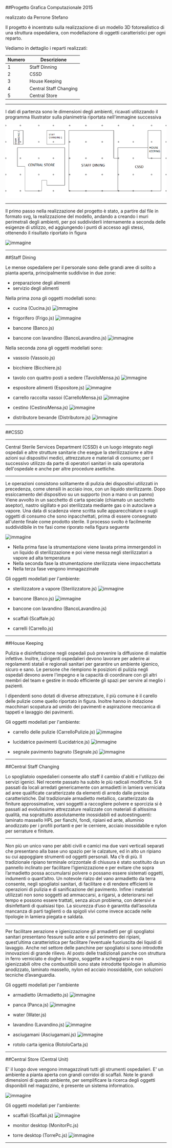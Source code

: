 ##Progetto Grafica Computazionale 2015 

realizzato da Perrone Stefano

Il progetto è incentrato sulla realizzazione di un modello 3D fotorealistico di una struttura ospedaliera, con modellazione di oggetti caratteristici per ogni reparto. 

Vediamo in dettaglio i reparti realizzati: 

| __Numero__ | __Descrizione__ |
| ------ | ------ |
|   1   | Staff Dinning |
|   2   | CSSD |
|   3   | House Keeping |
|   4   | Central Staff Changing |
|   5   | Central Store |

-----------------------------------------------------------

I dati di partenza sono le dimensioni degli ambienti, ricavati utilizzando il programma Illustrator sulla planimetria riportata nell'immagine successiva

![immagine](https://github.com/Stepex90/cg2015-final-project/blob/master/docs/plan1.png?raw=true)

--------------------------------------------------------------------

Il primo passo nella realizzazione del progetto è stato, a partire dal file in formato svg, la realizzazione del modello, andando a creando i muri perimetrali degli ambienti, per poi suddividerli internamente a seconda delle esigenze di utilizzo, ed aggiungendo i punti di accesso agli stessi, ottenendo il risultato riportato in figura

![immagine](https://scontent-mxp1-1.xx.fbcdn.net/hphotos-xft1/v/t1.0-9/11742854_10207139322669514_7953518278933777924_n.jpg?oh=d0fb8b8b8dffb484bb3f3c1291b340a3&oe=5613FBEC)

---------------------------------------------------------------


##Staff Dining

Le mense ospedaliere per il personale sono delle grandi aree di solito a pianta aperta, principalmente suddivise in due zone: 

- preparazione degli alimenti
- servizio degli alimenti

Nella prima zona gli oggetti modellati sono:

- cucina (Cucina.js)
![immagine](http://www.domstore.it/media/catalog/product/cache/1/image/9df78eab33525d08d6e5fb8d27136e95/l/o/lofra-cucina-gas-plg96gvt-c.jpg)

- frigorifero (Frigo.js)
![immagine](http://www.gruppoincasso.it/prodotti/050920121209195373_pic.jpg)

- bancone (Banco.js)

- bancone con lavandino (BancoLavandino.js)
![immagine](http://www.macchineprofessionali.it/images/stories/virtuemart/product/studio12/lavarm2pssx.jpg)

Nella seconda zona gli oggetti modellati sono:

- vassoio (Vassoio.js)
- bicchiere (Bicchiere.js)

- tavolo con quattro posti a sedere (TavoloMensa.js)
![immagine](http://www.supino.it/images/prodotti/ufficio/accessori-ufficio/tavoli-pieghevoli/tavoli-mensa-ufficio-06.jpg)

- espositore alimenti (Espositore.js)
![immagine](http://www.herrmann-grosskuechen.de/root/img/pool/hhlkr_referenzen/UKE_Mensa/1_Salatausgabe_gross.jpg)

- carrello raccolta vassoi (CarrelloMensa.js)
![immagine](http://img4.annuncicdn.it/40/fc/40fc872d644c6161dc91bfe3ded96215_orig.jpg)

- cestino (CestinoMensa.js)
![immagine](http://www.tuttoscaffali.it/eshop/components/com_virtuemart/shop_image/product/svuota-vassoi_701.jpg)

- distributore bevande (Distributore.js)
![immagine](http://acqualys.foreach.it/erogatori/wp-content/uploads/2015/04/acqualys-c1.jpg)




------------------

##CSSD

------------------

 Central Sterile Services Department (CSSD) è un luogo integrato negli ospedali e altre strutture sanitarie che esegue la sterilizzazione e altre azioni sui dispositivi medici, attrezzature e materiali di consumo; per il successivo utilizzo da parte di operatori sanitari in sala operatoria dell'ospedale e anche per altre procedure asettiche.

------------------

 Le operazioni consistono solitamente di pulizia dei dispositivi utilizzati in precedenza, come utensili in acciaio inox, con un liquido sterilizzante. Dopo essiccamento del dispositivo su un supporto (non a mano o un panno) Viene avvolto in un sacchetto di carta speciale (chiamato un sacchetto aseptor), nastro sigillato e poi sterilizzata mediante gas o in autoclave a vapore. Una data di scadenza viene scritta sulle apparecchiature o sugli oggetti di consumo che sono inpacchettati, prima di essere consegnato all'utente finale come prodotto sterile. Il processo svolto è facilmente suddividibile in tre fasi come riporato nella figura seguente

![immagine](https://scontent-mxp1-1.xx.fbcdn.net/hphotos-xtp1/v/t1.0-9/11141212_10207139322749516_3412986643814775532_n.jpg?oh=903e80cc43154fbe25d64dbd44d20889&oe=56514A8F)

- Nella prima fase la strumentazione viene lavata prima immergendoli in un liquido di sterilizzazione e poi viene messa negli sterilizzatori a vapore ad alta temperatura
- Nella seconda fase la strumentazione sterilizzata viene impacchettata 
- Nella terza fase vengono immagazzinate

Gli oggetti modellati per l'ambiente:
- sterilizzatore a vapore (Sterilizzatore.js)
![immagine](http://www.gilbert-ash.com/databaseImages/prd_1165996__critical_care_washers.jpg)

- bancone (Banco.js)
![immagine](http://fotostore.aruba.it/fotoalbum_automaticlavello_it/Data/0ca827c72b/d0f1d20b7d0.JPG)

- bancone con lavandino (BancoLavandino.js)
- scaffali (Scaffale.js)
- carrelli (Carrello.js)



-------------------------------------


##House Keeping

Pulizia e disinfettazione negli ospedali può prevenire la diffusione di malattie infettive. Inoltre, i dirigenti ospedalieri devono lavorare per aderire ai regolamenti statali e regionali sanitari per garantire un ambiente igienico, sicuro e sano. Le persone che riempiono le posizioni di pulizia negli ospedali devono avere l'impegno e la capacità di coordinare con gli altri membri del team e gestire in modo efficiente gli spazi per servire al meglio i pazienti.

I dipendenti sono dotati di diverse attrezzature, il più comune è il carello delle pulizie come quello riportato in figura. Inoltre hanno in dotazione macchinari scopatura ad umido dei pavimenti e aspirazione meccanica di tappeti e lavaggio dei pavimenti. 

Gli oggetti modellati per l'ambiente:
- carrello delle pulizie (CarrelloPulizie.js)
![immagine](http://www.acquistiverdi.it/sites/default/files/imagecache/Original_confirma/images/prodotti/carrello_multiuso_alpha_filmop_0.jpg)

- lucidatrice pavimenti (Lucidatrice.js)
![immagine](http://i00.i.aliimg.com/photo/v0/60169008106_1/Hospital_Floor_Cleaning_Machine_Cart_Battery_Type.jpg)

- segnale pavimento bagnato (Segnale.js)
![immagine](http://ecx.images-amazon.com/images/I/31eb8t7s%2BzL.jpg)



------------------------------------

##Central Staff Changing

Lo spogliatoio ospedalieri consente allo staff il cambio d'abiti e l'utilizzo dei servizi igenici. Nel recente passato ha subito le più radicali modifiche. 
Si è passati da locali arredati genericamente con armadietti in lamiera verniciata ad aree qualificate caratterizzate da elementi di arredo dalle precise caratteristiche. Dal tradizionale armadietto metallico, caratterizzato da finiture approssimative, vani soggetti a raccogliere polvere e sporcizia si è passati ad evolutissime attrezzature realizzate con materiali di altissima qualità, ma soprattutto assolutamente inossidabili ed autoestinguenti: laminato massello HPL per fianchi, fondi, ripiani ed ante, alluminio anodizzato per i profili portanti e per le cerniere, acciaio inossidabile e nylon per serrature e finiture.


------------------

Non più un unico vano per abiti civili e camici ma due vani verticali separati che presentano alla base uno spazio per le calzature, ed in alto un ripiano su cui appoggiare strumenti od oggetti personali.
Ma c’è di più. Il tradizionale ripiano terminale orizzontale di chiusura è stato sostituito da un pannello inclinato per facilitare l’igienizzazione e per evitare che sopra l’armadietto possa accumularsi polvere o possano essere sistemati oggetti, indumenti o quant’altro.
Un notevole rialzo del vano armadietto da terra consente, negli spogliatoi sanitari, di facilitare e di rendere efficienti le operazioni di pulizia e di sanificazione del pavimento.
Infine i materiali utilizzati non sono soggetti ad ammaccarsi, a rigarsi, a deteriorarsi nel tempo e possono essere trattati, senza alcun problema, con detersivi e disinfettanti di qualsiasi tipo.
La sicurezza d’uso è garantita dall’assoluta mancanza di parti taglienti o da spigoli vivi come invece accade nelle tipologie in lamiera piegata e saldata.

------------------

Per facilitare aerazione e igienizzazione gli armadietti per gli spogliatoi sanitari presentano fessure sulle ante e sul perimetro dei ripiani, quest’ultima caratteristica per facilitare l’eventuale fuoriuscita dei liquidi di lavaggio.
Anche nel settore delle panchine per spogliatoi si sono introdotte innovazioni di grande rilievo. Al posto delle tradizionali panche con struttura in ferro verniciato e doghe in legno, soggette a scheggiarsi e non igienizzabili oltre che combustibili sono state introdotte tipologie in alluminio anodizzato, laminato massello, nylon ed acciaio inossidabile, con soluzioni tecniche d’avanguardia.


Gli oggetti modellati per l'ambiente
- armadietto (Armadietto.js)
![immagine](http://www.gesgroup.it/wp-content/uploads/2013/05/ARMADI_Variante_L_TI_01-448x238.jpg)

- panca (Panca.js)
![immagine](http://www.tuttoscaffali.it/eshop/components/com_virtuemart/shop_image/product/PF_LE_M_1500.jpg)

- water (Water.js)
- lavandino (Lavandino.js)
![immagine](http://img.archiexpo.it/images_ae/photo-g/lavabo-sospeso-rotondo-moderno-50347-3515619.jpg)
- asciugamani (Asciugamani.js)
![immagine](http://www.cetishop.it/public/foto/MG88P-B-LEM.jpg)
- rotolo carta igenica (RotoloCarta.js)





---------------------------------------------------------------------

##Central Store (Central Unit)

E' il luogo dove vengono immagazzinati tutti gli strumenti ospedalieri. E' un ambiente a pianta aperta con grandi corridoi di scaffali. Note le grandi dimensioni di questo ambiente, per semplificare la ricerca degli oggetti disponibili nel magazzino, è presente un sistema informatico.

![immagine](http://www.montichiari.spedalicivili.brescia.it/upload/spedalicivili_brescia/gs_fornitori/IMG_1896_14432_643.JPG)

Gli oggetti modellati per l'ambiente:
- scaffali (Scaffali.js)
![immagine](http://www.scaffali.biz/images/lo_scaffale.jpg)

- monitor desktop (MonitorPc.js)
- torre desktop (TorrePc.js)
![immagine](http://www.desktop-driver.com/wp-content/uploads/2013/03/Dell-Dimension-5150-450x337.jpg)
-------------------------------------------------------------------------------